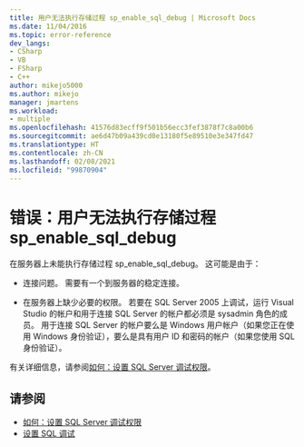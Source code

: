 ```yaml
---
title: 用户无法执行存储过程 sp_enable_sql_debug | Microsoft Docs
ms.date: 11/04/2016
ms.topic: error-reference
dev_langs:
- CSharp
- VB
- FSharp
- C++
author: mikejo5000
ms.author: mikejo
manager: jmartens
ms.workload:
- multiple
ms.openlocfilehash: 41576d83ecff9f501b56ecc3fef3878f7c8a00b6
ms.sourcegitcommit: ae6d47b09a439cd0e13180f5e89510e3e347fd47
ms.translationtype: HT
ms.contentlocale: zh-CN
ms.lasthandoff: 02/08/2021
ms.locfileid: "99870904"
---
```

# <a name="error-user-could-not-execute-stored-procedure-sp_enable_sql_debug"></a>错误：用户无法执行存储过程 sp_enable_sql_debug

在服务器上未能执行存储过程 sp_enable_sql_debug。 这可能是由于：

- 连接问题。 需要有一个到服务器的稳定连接。

- 在服务器上缺少必要的权限。 若要在 SQL Server 2005 上调试，运行 Visual Studio 的帐户和用于连接 SQL Server 的帐户都必须是 sysadmin 角色的成员。 用于连接 SQL Server 的帐户要么是 Windows 用户帐户（如果您正在使用 Windows 身份验证），要么是具有用户 ID 和密码的帐户（如果您使用 SQL 身份验证）。

有关详细信息，请参阅[如何：设置 SQL Server 调试权限](/previous-versions/w1bhybwz(v=vs.100))。

## <a name="see-also"></a>请参阅

- [如何：设置 SQL Server 调试权限](/previous-versions/w1bhybwz(v=vs.100))
- [设置 SQL 调试](/previous-versions/visualstudio/visual-studio-2010/s4sszxst\(v\=vs.100\))